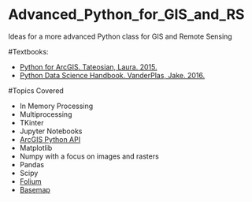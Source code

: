 # Advanced_Python_for_GIS_and_RS
Ideas for a more advanced Python class for GIS and Remote Sensing

#Textbooks:
- [Python for ArcGIS. Tateosian, Laura. 2015.](http://www.springer.com/us/book/9783319183978)
- [Python Data Science Handbook. VanderPlas, Jake. 2016.](http://shop.oreilly.com/product/0636920034919.do)

#Topics Covered
- In Memory Processing
- Multiprocessing
- TKinter
- Jupyter Notebooks
- [ArcGIS Python API](https://developers.arcgis.com/python/)
- Matplotlib
- Numpy with a focus on images and rasters
- Pandas
- Scipy
- [Folium](https://blog.dominodatalab.com/creating-interactive-crime-maps-with-folium/)
- [Basemap](https://basemaptutorial.readthedocs.io/en/latest/first_map.html)
